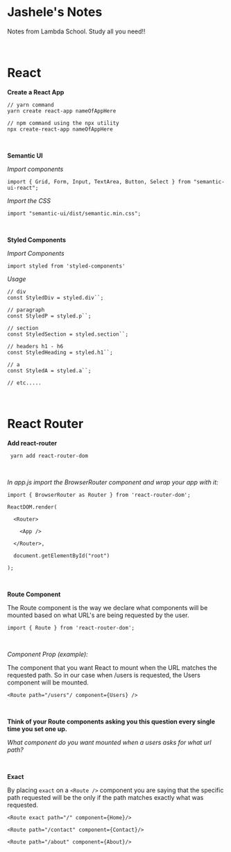 # Jashele's Notes
Notes from Lambda School.  Study all you need!! 

<br />

# React
**Create a React App**

```
// yarn command
yarn create react-app nameOfAppHere
```

```
// npm command using the npx utility 
npx create-react-app nameOfAppHere
```

<br />


**Semantic UI**

*Import components*

```
import { Grid, Form, Input, TextArea, Button, Select } from "semantic-ui-react";
```


*Import the CSS*

```
import "semantic-ui/dist/semantic.min.css";
```



<br />

**Styled Components**

*Import Components*

```
import styled from 'styled-components'
```


*Usage*

```
// div 
const StyledDiv = styled.div``; 

// paragraph 
const StyledP = styled.p``; 

// section 
const StyledSection = styled.section``; 

// headers h1 - h6 
const StyledHeading = styled.h1``; 

// a 
const StyledA = styled.a``; 

// etc.....
```


<br />



# React Router
**Add react-router**

```
 yarn add react-router-dom 
 ```

<br />

*In app.js import the BrowserRouter component and wrap your app with it:*

``` 
import { BrowserRouter as Router } from 'react-router-dom'; 
```

```
ReactDOM.render(    

  <Router>   

    <App />   

  </Router>,    

  document.getElementById("root")   

);
```

<br />

**Route Component**

The Route component is the way we declare what components will be mounted based on what URL's are being requested by the user.

```
import { Route } from 'react-router-dom';
```
<br />

*Component Prop (example):*

The component that you want React to mount when the URL matches the requested path. So in our case when /users is requested, the Users component will be mounted.
```
<Route path="/users"/ component={Users} />
```

<br />

**Think of your Route components asking you this question every single time you set one up.**

*What component do you want mounted when a users asks for what url path?*

<br />


**Exact**

By placing ```exact``` on a ```<Route />``` component you are saying that the specific path requested will be the only if the path matches exactly what was requested.

```
<Route exact path="/" component={Home}/>

<Route path="/contact" component={Contact}/>

<Route path="/about" component={About}/>
```


